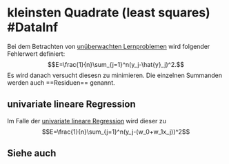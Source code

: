 # kleinsten Quadrate (least squares) #DataInf
Bei dem Betrachten von [unüberwachten Lernproblemen](Datenzentrierte%20Informatik/Definitionen/un%C3%BCberwachte%20Lernprobleme.md) wird folgender Fehlerwert definiert:
$$E=\frac{1}{n}\sum_{j=1}^n(y_j-\hat{y}_j)^2.$$
Es wird danach versucht diesesn zu minimieren. Die einzelnen Summanden werden auch ==Residuen== genannt.
##  univariate lineare Regression
Im Falle der [univariate lineare Regression](Datenzentrierte%20Informatik/Definitionen/univariate%20lineare%20Regression) wird dieser zu
$$E=\frac{1}{n}\sum_{j=1}^n(y_j-(w_0+w_1x_j))^2$$
## Siehe auch